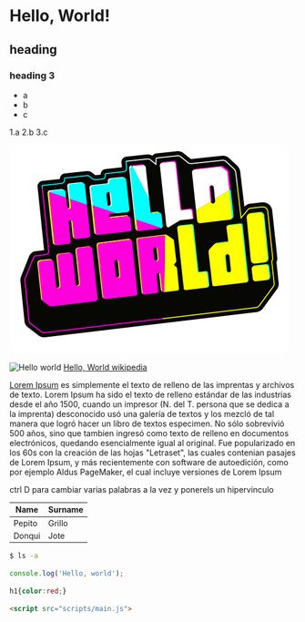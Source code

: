 # Hello, World!

## heading

### heading 3
- a
- b
- c

1.a
2.b
3.c

![hello world](images/helloworld.png)

![Hello world](https://assets.bwbx.io/images/users/iqjWHBFdfxIU/i_PHDpfyXlME/v5/-1x-1.jpg
)
[Hello, World wikipedia](https://es.wikipedia.org/wiki/Hola_mundo)

[Lorem Ipsum][lorem-ipsum] es simplemente el texto de relleno de las imprentas y archivos de texto. Lorem Ipsum ha sido el texto de relleno estándar de las industrias desde el año 1500, cuando un impresor (N. del T. persona que se dedica a la imprenta) desconocido usó una galería de textos y los mezcló de tal manera que logró hacer un libro de textos especimen. No sólo sobrevivió 500 años, sino que tambien ingresó como texto de relleno en documentos electrónicos, quedando esencialmente igual al original. Fue popularizado en los 60s con la creación de las hojas "Letraset", las cuales contenian pasajes de Lorem Ipsum, y más recientemente con software de autoedición, como por ejemplo Aldus PageMaker, el cual incluye versiones de Lorem Ipsum

[lorem-ipsum]:https://es.lipsum.com/

ctrl D para cambiar varias palabras a la vez y ponerels un hipervinculo

| Name |Surname|
|------|-------|
|Pepito|Grillo|
|Donqui|Jote|

```sh
$ ls -a
```
```js
console.log('Hello, world');
```
```css
h1{color:red;}
```
```html
<script src="scripts/main.js">
```






